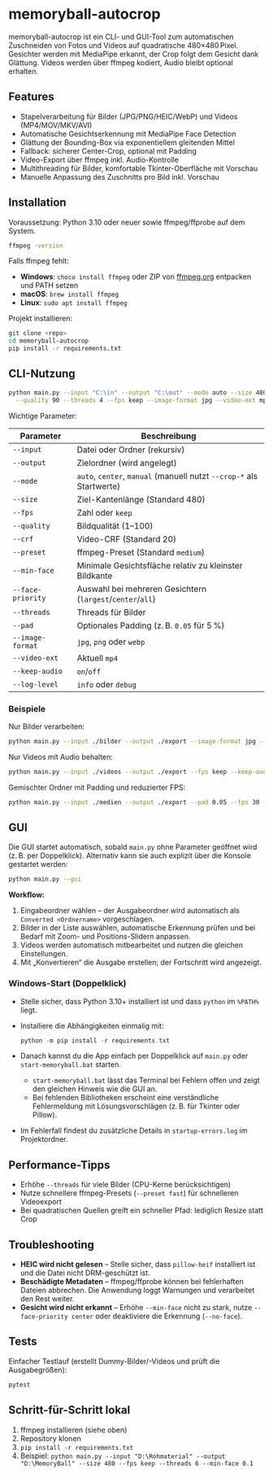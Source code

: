 # memoryball-autocrop

memoryball-autocrop ist ein CLI- und GUI-Tool zum automatischen Zuschneiden von Fotos und Videos auf quadratische 480×480 Pixel. Gesichter werden mit MediaPipe erkannt, der Crop folgt dem Gesicht dank Glättung. Videos werden über ffmpeg kodiert, Audio bleibt optional erhalten.

## Features

* Stapelverarbeitung für Bilder (JPG/PNG/HEIC/WebP) und Videos (MP4/MOV/MKV/AVI)
* Automatische Gesichtserkennung mit MediaPipe Face Detection
* Glättung der Bounding-Box via exponentiellem gleitenden Mittel
* Fallback: sicherer Center-Crop, optional mit Padding
* Video-Export über ffmpeg inkl. Audio-Kontrolle
* Multithreading für Bilder, komfortable Tkinter-Oberfläche mit Vorschau
* Manuelle Anpassung des Zuschnitts pro Bild inkl. Vorschau

## Installation

Voraussetzung: Python 3.10 oder neuer sowie ffmpeg/ffprobe auf dem System.

```bash
ffmpeg -version
```

Falls ffmpeg fehlt:

* **Windows**: `choco install ffmpeg` oder ZIP von [ffmpeg.org](https://ffmpeg.org) entpacken und PATH setzen
* **macOS**: `brew install ffmpeg`
* **Linux**: `sudo apt install ffmpeg`

Projekt installieren:

```bash
git clone <repo>
cd memoryball-autocrop
pip install -r requirements.txt
```

## CLI-Nutzung

```bash
python main.py --input "C:\in" --output "C:\out" --mode auto --size 480 --min-face 0.12 \
  --quality 90 --threads 4 --fps keep --image-format jpg --video-ext mp4 --face-priority largest
```

Wichtige Parameter:

| Parameter | Beschreibung |
|-----------|--------------|
| `--input` | Datei oder Ordner (rekursiv) |
| `--output` | Zielordner (wird angelegt) |
| `--mode` | `auto`, `center`, `manual` (manuell nutzt `--crop-*` als Startwerte) |
| `--size` | Ziel-Kantenlänge (Standard 480) |
| `--fps` | Zahl oder `keep` |
| `--quality` | Bildqualität (1–100) |
| `--crf` | Video-CRF (Standard 20) |
| `--preset` | ffmpeg-Preset (Standard `medium`) |
| `--min-face` | Minimale Gesichtsfläche relativ zu kleinster Bildkante |
| `--face-priority` | Auswahl bei mehreren Gesichtern (`largest`/`center`/`all`) |
| `--threads` | Threads für Bilder |
| `--pad` | Optionales Padding (z. B. `0.05` für 5 %) |
| `--image-format` | `jpg`, `png` oder `webp` |
| `--video-ext` | Aktuell `mp4` |
| `--keep-audio` | `on`/`off` |
| `--log-level` | `info` oder `debug` |

### Beispiele

Nur Bilder verarbeiten:

```bash
python main.py --input ./bilder --output ./export --image-format jpg --no-face
```

Nur Videos mit Audio behalten:

```bash
python main.py --input ./videos --output ./export --fps keep --keep-audio on --threads 2
```

Gemischter Ordner mit Padding und reduzierter FPS:

```bash
python main.py --input ./medien --output ./export --pad 0.05 --fps 30 --quality 95
```

## GUI

Die GUI startet automatisch, sobald `main.py` ohne Parameter geöffnet wird (z. B. per Doppelklick). Alternativ kann sie auch explizit über die Konsole gestartet werden:

```bash
python main.py --gui
```

**Workflow:**

1. Eingabeordner wählen – der Ausgabeordner wird automatisch als `Converted <Ordnername>` vorgeschlagen.
2. Bilder in der Liste auswählen, automatische Erkennung prüfen und bei Bedarf mit Zoom- und Positions-Slidern anpassen.
3. Videos werden automatisch mitbearbeitet und nutzen die gleichen Einstellungen.
4. Mit „Konvertieren“ die Ausgabe erstellen; der Fortschritt wird angezeigt.

### Windows-Start (Doppelklick)

* Stelle sicher, dass Python 3.10+ installiert ist und dass `python` im `%PATH%` liegt.
* Installiere die Abhängigkeiten einmalig mit:

  ```powershell
  python -m pip install -r requirements.txt
  ```

* Danach kannst du die App einfach per Doppelklick auf `main.py` oder `start-memoryball.bat` starten.
  * `start-memoryball.bat` lässt das Terminal bei Fehlern offen und zeigt den gleichen Hinweis wie die GUI an.
  * Bei fehlenden Bibliotheken erscheint eine verständliche Fehlermeldung mit Lösungsvorschlägen (z. B. für Tkinter oder Pillow).
* Im Fehlerfall findest du zusätzliche Details in `startup-errors.log` im Projektordner.

## Performance-Tipps

* Erhöhe `--threads` für viele Bilder (CPU-Kerne berücksichtigen)
* Nutze schnellere ffmpeg-Presets (`--preset fast`) für schnelleren Videoexport
* Bei quadratischen Quellen greift ein schneller Pfad: lediglich Resize statt Crop

## Troubleshooting

* **HEIC wird nicht gelesen** – Stelle sicher, dass `pillow-heif` installiert ist und die Datei nicht DRM-geschützt ist.
* **Beschädigte Metadaten** – ffmpeg/ffprobe können bei fehlerhaften Dateien abbrechen. Die Anwendung loggt Warnungen und verarbeitet den Rest weiter.
* **Gesicht wird nicht erkannt** – Erhöhe `--min-face` nicht zu stark, nutze `--face-priority center` oder deaktiviere die Erkennung (`--no-face`).

## Tests

Einfacher Testlauf (erstellt Dummy-Bilder/-Videos und prüft die Ausgabegrößen):

```bash
pytest
```

## Schritt-für-Schritt lokal

1. ffmpeg installieren (siehe oben)
2. Repository klonen
3. `pip install -r requirements.txt`
4. Beispiel: `python main.py --input "D:\Rohmaterial" --output "D:\MemoryBall" --size 480 --fps keep --threads 6 --min-face 0.1`
